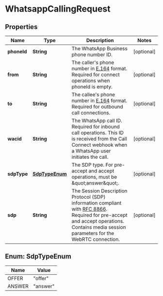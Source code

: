 

# WhatsappCallingRequest


## Properties

| Name | Type | Description | Notes |
|------------ | ------------- | ------------- | -------------|
|**phoneId** | **String** | The WhatsApp Business phone number ID. |  [optional] |
|**from** | **String** | The caller&#39;s phone number in [E.164](https://en.wikipedia.org/wiki/E.164) format. Required for connect operations when phoneId is empty. |  [optional] |
|**to** | **String** | The callee&#39;s phone number in [E.164](https://en.wikipedia.org/wiki/E.164) format. Required for outbound call connections. |  [optional] |
|**wacid** | **String** | The WhatsApp call ID. Required for inbound call operations. This ID is received from the Call Connect webhook when a WhatsApp user initiates the call. |  [optional] |
|**sdpType** | [**SdpTypeEnum**](#SdpTypeEnum) | The SDP type. For pre-accept and accept operations, must be \&quot;answer\&quot;. |  [optional] |
|**sdp** | **String** | The Session Description Protocol (SDP) information compliant with [RFC 8866](https://datatracker.ietf.org/doc/html/rfc8866). Required for pre-accept and accept operations. Contains media session parameters for the WebRTC connection. |  [optional] |



## Enum: SdpTypeEnum

| Name | Value |
|---- | -----|
| OFFER | &quot;offer&quot; |
| ANSWER | &quot;answer&quot; |



